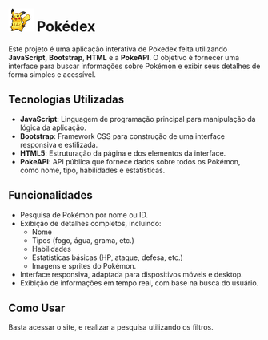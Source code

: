 # <img src="https://raw.githubusercontent.com/PokeAPI/sprites/master/sprites/pokemon/versions/generation-v/black-white/animated/25.gif" > Pokédex
Este projeto é uma aplicação interativa de Pokedex feita utilizando **JavaScript**, **Bootstrap**, **HTML** e a **PokeAPI**. O objetivo é fornecer uma interface para buscar informações sobre Pokémon e exibir seus detalhes de forma simples e acessível.

## Tecnologias Utilizadas
- **JavaScript**: Linguagem de programação principal para manipulação da lógica da aplicação.
- **Bootstrap**: Framework CSS para construção de uma interface responsiva e estilizada.
- **HTML5**: Estruturação da página e dos elementos da interface.
- **PokeAPI**: API pública que fornece dados sobre todos os Pokémon, como nome, tipo, habilidades e estatísticas.

## Funcionalidades
- Pesquisa de Pokémon por nome ou ID.
- Exibição de detalhes completos, incluindo:
  - Nome
  - Tipos (fogo, água, grama, etc.)
  - Habilidades
  - Estatísticas básicas (HP, ataque, defesa, etc.)
  - Imagens e sprites do Pokémon.
- Interface responsiva, adaptada para dispositivos móveis e desktop.
- Exibição de informações em tempo real, com base na busca do usuário.

## Como Usar
Basta acessar o site, e realizar a pesquisa utilizando os filtros.
